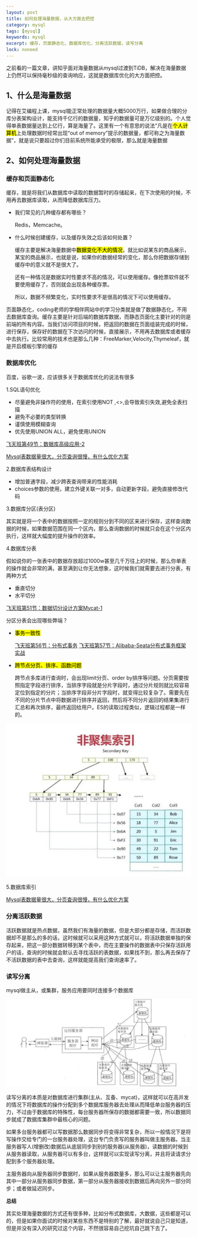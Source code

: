 ```yaml
---
layout: post
title: 如何处理海量数据，从大方面去把控
category: mysql
tags: [mysql]
keywords: mysql
excerpt: 缓存，页面静态化，数据库优化，分离活跃数据，读写分离
lock: noneed
---
```


之前看的一篇文章，讲知乎面对海量数据从mysql过渡到TiDB，解决在海量数据上仍然可以保持毫秒级的查询响应，这就是数据库优化的大方面把控。

## 1、什么是海量数据

记得在艾编程上课，mysql能正常处理的数据量大概5000万行，如果做合理的分库分表架构设计，能支持千亿行的数据量，知乎的数据量可是万亿级别的。个人觉得单表数据量达到上亿行，算是海量了。这里有一个有意思的说法“凡是在<mark>个人计算机</mark>上处理数据时经常出现“out of memory”提示的数据量，都可称之为海量数据”，就是说只要超过你们目前系统所能承受的极限，那么就是海量数据

## 2、如何处理海量数据

### 缓存和页面静态化

缓存，就是将我们从数据库中读取的数据暂时的存储起来，在下次使用的时候，不用再去数据库读取，从而降低数据库压力。

- 我们常见的几种缓存都有哪些？

  Redis，Memcache。

- 什么时候创建缓存，以及缓存失效之后该如何处置？

  缓存主要是解决海量数据中<mark>数据变化不大的情况</mark>，就比如说某东的商品展示，某宝的商品展示，也就是说，如果你的数据经常的变化，那么你把数据存储到缓存中的意义就不是很大了。

  还有一种情况是数据实时性要求不高的情况，可以使用缓存。像抢票软件就不要使用缓存了，否则就会出现各种缓存票。

  所以，数据不频繁变化，实时性要求不是很高的情况下可以使用缓存。

页面静态化，coding老师的学相伴网站中的学习分类就是做了数据静态化，不用去数据库查询。缓存主要是针对后端的数据库数据，而静态页面化主要针对的则是前端的所有内容。当我们访问项目的时候，把返回的数据在页面组装完成的时候，进行保存，保存好的数据在下次访问的时候，直接展示，不用再去数据库或者缓存中去执行。比较常用的技术也是那么几种：FreeMarker,Velocity,Thymeleaf，就是开启模板引擎的缓存

### 数据库优化

百度，谷歌一波，应该很多关于数据库优化的说法有很多

1.SQL语句优化

- 尽量避免非操作符的使用，在索引使用NOT ,<>,会导致索引失效,避免全表扫描
- 避免不必要的类型转换
- 谨慎使用模糊查询
- 优先使用UNION ALL，避免使用UNION

[飞天班第49节：数据库高级应用-2](/icoding-edu/2020/06/20/icoding-note-049.html)

[Mysql表数据量很大，分页查询很慢，有什么优化方案](/mysql/2020/08/05/resolve-page-query-slow.html)

2.数据库表结构设计

- 增加普通字段，减少跨表查询带来的性能消耗
- choices参数的使用，建立外键关联一对多，自动更新字段，避免直接修改代码

3.数据库分区(表分区)

其实就是将一个表中的数据按照一定的规则分到不同的区来进行保存，这样查询数据的时候，如果数据范围在同一个区内，那么查询数据的时候就只会在这个分区内执行，这样就大幅度的提升操作的效率。

4.数据库分表

假如说你的一张表中的数据存放超过1000w甚至几千万往上的时候，那么你单表的操作就会非常的满，甚至满到让你无法想象，这时候我们就需要去进行分表，有两种方式

- 垂直切分
- 水平切分

[飞天班第51节：数据切分设计方案Mycat-1](/icoding-edu/2020/06/24/icoding-note-051.html)

分区分表会出现哪些弊端？

- <mark>事务一致性</mark>

  [飞天班第56节：分布式事务](/icoding-edu/2020/07/06/icoding-note-056.html)
  [飞天班第57节：Alibaba-Seata分布式事务框架实战](/icoding-edu/2020/07/08/icoding-note-057.html)

- <mark>跨节点分页、排序、函数问题</mark>

  跨节点多库进行查询时，会出现limit分页、order by排序等问题。分页需要按照指定字段进行排序，当排序字段就是分片字段时，通过分片规则就比较容易定位到指定的分片；当排序字段非分片字段时，就变得比较复杂了。需要先在不同的分片节点中将数据进行排序并返回，然后将不同分片返回的结果集进行汇总和再次排序，最终返回给用户。ES的读取过程类似，逻辑过程都是一样的。

![](\assets\images\2021\mysql\index-1.jpg)

5.数据库索引

[Mysql表数据量很大，分页查询很慢，有什么优化方案](/mysql/2020/08/05/resolve-page-query-slow.html)

### 分离活跃数据

活跃数据就是热点数据，虽然我们有海量的数据，但是大部分都是存储，而活跃数据却不是那么的多的话，这时候就可以采用这种方式就可以，将活跃数据单独的保存起来，把这一部分数据转移到某个表中，而在主要操作的数据表中只保存活跃用户的话，查询的时候就会默认去寻找活跃的表数据，如果找不到，那么再去保存了不活跃数据的表中去查询，这样就能提高我们查询速率了。

### 读写分离

mysql做主从，或集群，服务应用要同时连接多个数据库

![](\assets\images\2021\mysql\read-write-alone.jpg)

读写分离的本质是对数据库进行集群(主从、互备、mycat)，这样就可以在高并发的情况下将数据库的操作分配到多个数据库服务器去处理从而降低单台服务器的压力，不过由于数据库的特殊性，每台服务器所保存的数据都需要一致，所以数据同步就成了数据库集群中最核心的问题。

如果多台服务器都可以写数据那么数据同步将变得非常复杂，所以一般情况下是将写操作交给专门的一台服务器处理，这台专门负责写的服务器叫做主服务器。当主服务器写人(增删改)数据后从底层同步到别的服务器(从服务器)，读数据的时候到从服务器读取，从服务器可以有多台，这样就可以实现读写分离，并且将读请求分配到多个服务器处理。

主服务器向从服务器同步数据时，如果从服务器数量多，那么可以让主服务器先向其中一部分从服务器同步数据，第一部分从服务器接收到数据后再向另外一部分同步；或者做延迟同步。

**总结**

其实处理海量数据的方式还有很多种，比如分布式数据库，大数据，这些都是可以的，但是如果你面试的时候对某些东西不是特别的了解，最好就说自己只是知道，但是并没有深入的研究过这个内容，不然很容易自己挖坑自己跳下去了。



